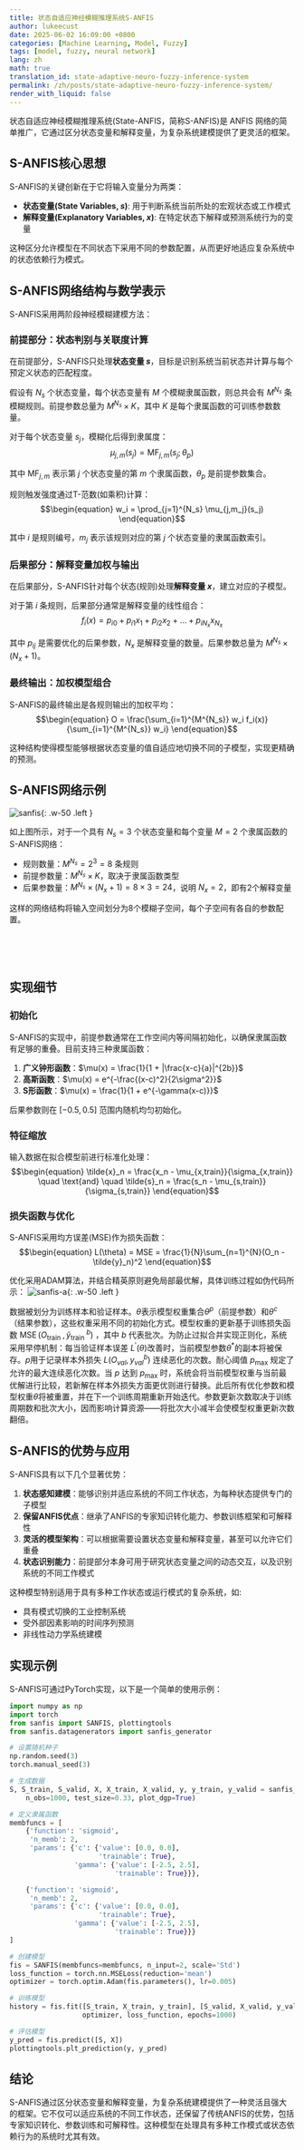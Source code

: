 ```yaml
---
title: 状态自适应神经模糊推理系统S-ANFIS
author: lukeecust
date: 2025-06-02 16:09:00 +0800
categories: [Machine Learning, Model, Fuzzy]
tags: [model, fuzzy, neural network]
lang: zh
math: true
translation_id: state-adaptive-neuro-fuzzy-inference-system
permalink: /zh/posts/state-adaptive-neuro-fuzzy-inference-system/
render_with_liquid: false
---
```



状态自适应神经模糊推理系统(State-ANFIS，简称S-ANFIS)是 ANFIS 网络的简单推广，它通过区分状态变量和解释变量，为复杂系统建模提供了更灵活的框架。

## S-ANFIS核心思想

S-ANFIS的关键创新在于它将输入变量分为两类：

- **状态变量(State Variables, $s$)**: 用于判断系统当前所处的宏观状态或工作模式
- **解释变量(Explanatory Variables, $x$)**: 在特定状态下解释或预测系统行为的变量

这种区分允许模型在不同状态下采用不同的参数配置，从而更好地适应复杂系统中的状态依赖行为模式。

## S-ANFIS网络结构与数学表示

S-ANFIS采用两阶段神经模糊建模方法：

### 前提部分：状态判别与关联度计算

在前提部分，S-ANFIS只处理**状态变量 $s$**，目标是识别系统当前状态并计算与每个预定义状态的匹配程度。

假设有 $N_s$ 个状态变量，每个状态变量有 $M$ 个模糊隶属函数，则总共会有 $M^{N_s}$ 条模糊规则。前提参数总量为 $M^{N_s} \times K$，其中 $K$ 是每个隶属函数的可训练参数数量。

对于每个状态变量 $s_j$，模糊化后得到隶属度：
$$\begin{equation}
   \mu_{j,m}(s_j) = \text{MF}_{j,m}(s_j; \theta_p)
\end{equation}$$

其中 $\text{MF}_{j,m}$ 表示第 $j$ 个状态变量的第 $m$ 个隶属函数，$\theta_p$ 是前提参数集合。

规则触发强度通过T-范数(如乘积)计算：
$$\begin{equation}
   w_i = \prod_{j=1}^{N_s} \mu_{j,m_j}(s_j)
\end{equation}$$

其中 $i$ 是规则编号，$m_j$ 表示该规则对应的第 $j$ 个状态变量的隶属函数索引。

### 后果部分：解释变量加权与输出

在后果部分，S-ANFIS针对每个状态(规则)处理**解释变量 $x$**，建立对应的子模型。

对于第 $i$ 条规则，后果部分通常是解释变量的线性组合：
$$\begin{equation}
   f_i(x) = p_{i0} + p_{i1}x_1 + p_{i2}x_2 + ... + p_{iN_x}x_{N_x}
\end{equation}$$

其中 $p_{ij}$ 是需要优化的后果参数，$N_x$ 是解释变量的数量。后果参数总量为 $M^{N_s} \times (N_x+1)$。

### 最终输出：加权模型组合

S-ANFIS的最终输出是各规则输出的加权平均：
$$\begin{equation}
  O = \frac{\sum_{i=1}^{M^{N_s}} w_i f_i(x)}{\sum_{i=1}^{M^{N_s}} w_i}
\end{equation}$$

这种结构使得模型能够根据状态变量的值自适应地切换不同的子模型，实现更精确的预测。

## S-ANFIS网络示例
![sanfis](https://lukeecust.github.io/blog/assets/images/2025-06-02-state-adaptive-neuro-fuzzy-inference-system/sanfis_architecture.png){: .w-50 .left }


如上图所示，对于一个具有 $N_s=3$ 个状态变量和每个变量 $M=2$ 个隶属函数的S-ANFIS网络：

- 规则数量：$M^{N_s} = 2^3 = 8$ 条规则
- 前提参数量：$M^{N_s} \times K$，取决于隶属函数类型
- 后果参数量：$M^{N_s} \times (N_x+1) = 8 \times 3 = 24$，说明 $N_x = 2$，即有2个解释变量

这样的网络结构将输入空间划分为8个模糊子空间，每个子空间有各自的参数配置。

<br><br><br>

## 实现细节

### 初始化

S-ANFIS的实现中，前提参数通常在工作空间内等间隔初始化，以确保隶属函数有足够的重叠。目前支持三种隶属函数：

1. **广义钟形函数**：$\mu(x) = \frac{1}{1 + |\frac{x-c}{a}|^{2b}}$
2. **高斯函数**：$\mu(x) = e^{-\frac{(x-c)^2}{2\sigma^2}}$
3. **S形函数**：$\mu(x) = \frac{1}{1 + e^{-\gamma(x-c)}}$

后果参数则在 $[-0.5, 0.5]$ 范围内随机均匀初始化。

### 特征缩放

输入数据在拟合模型前进行标准化处理：
$$\begin{equation}
  \tilde{x}_n = \frac{x_n - \mu_{x,train}}{\sigma_{x,train}} \quad \text{and} \quad \tilde{s}_n = \frac{s_n - \mu_{s,train}}{\sigma_{s,train}}
\end{equation}$$


###  损失函数与优化

S-ANFIS采用均方误差(MSE)作为损失函数：
$$\begin{equation}
  L(\theta) = MSE = \frac{1}{N}\sum_{n=1}^{N}(O_n - \tilde{y}_n)^2
\end{equation}$$

优化采用ADAM算法，并结合精英原则避免局部最优解，具体训练过程如伪代码所示：
![sanfis-a](https://lukeecust.github.io/blog/assets/images/2025-06-02-state-adaptive-neuro-fuzzy-inference-system/lenha.al1-p8-lenha-large.png){: .w-50 .left }

数据被划分为训练样本和验证样本。$\theta$表示模型权重集合$\theta^p$（前提参数）和$\theta^c$ （结果参数），这些权重采用不同的初始化方式。模型权重的更新基于训练损失函数 $\operatorname{MSE}\left(O_{\text {train }}, \tilde{y}_{\text {train }}^b\right)$ ，其中 $b$ 代表批次。为防止过拟合并实现正则化，系统采用早停机制：每当验证样本误差 $L^{\prime}(\theta)$改善时，当前模型参数$\theta^*$的副本将被保存。$p$用于记录样本外损失 $L\left(O_{v a l}, y_{v a l}^b\right)$ 连续恶化的次数。耐心阈值 $p_{\max }$ 规定了允许的最大连续恶化次数。当 $p$ 达到 $p_{\max }$ 时，系统会将当前模型权重与当前最优解进行比较，若新解在样本外损失方面更优则进行替换。此后所有优化参数和模型权重$\theta$将被重置，并在下一个训练周期重新开始迭代。参数更新次数取决于训练周期数和批次大小，因而影响计算资源——将批次大小减半会使模型权重更新次数翻倍。


## S-ANFIS的优势与应用

S-ANFIS具有以下几个显著优势：

1. **状态感知建模**：能够识别并适应系统的不同工作状态，为每种状态提供专门的子模型
2. **保留ANFIS优点**：继承了ANFIS的专家知识转化能力、参数训练框架和可解释性
3. **灵活的模型架构**：可以根据需要设置状态变量和解释变量，甚至可以允许它们重叠
4. **状态识别能力**：前提部分本身可用于研究状态变量之间的动态交互，以及识别系统的不同工作模式

这种模型特别适用于具有多种工作状态或运行模式的复杂系统，如:
- 具有模式切换的工业控制系统
- 受外部因素影响的时间序列预测
- 非线性动力学系统建模

## 实现示例

S-ANFIS可通过PyTorch实现，以下是一个简单的使用示例：

```python
import numpy as np
import torch
from sanfis import SANFIS, plottingtools
from sanfis.datagenerators import sanfis_generator

# 设置随机种子
np.random.seed(3)
torch.manual_seed(3)

# 生成数据
S, S_train, S_valid, X, X_train, X_valid, y, y_train, y_valid = sanfis_generator.gen_data_ts(
    n_obs=1000, test_size=0.33, plot_dgp=True)

# 定义隶属函数
membfuncs = [
    {'function': 'sigmoid',
     'n_memb': 2,
     'params': {'c': {'value': [0.0, 0.0],
                      'trainable': True},
                'gamma': {'value': [-2.5, 2.5],
                          'trainable': True}}},

    {'function': 'sigmoid',
     'n_memb': 2,
     'params': {'c': {'value': [0.0, 0.0],
                      'trainable': True},
                'gamma': {'value': [-2.5, 2.5],
                          'trainable': True}}}
]

# 创建模型
fis = SANFIS(membfuncs=membfuncs, n_input=2, scale='Std')
loss_function = torch.nn.MSELoss(reduction='mean')
optimizer = torch.optim.Adam(fis.parameters(), lr=0.005)

# 训练模型
history = fis.fit([S_train, X_train, y_train], [S_valid, X_valid, y_valid],
                  optimizer, loss_function, epochs=1000)

# 评估模型
y_pred = fis.predict([S, X])
plottingtools.plt_prediction(y, y_pred)
```

## 结论

S-ANFIS通过区分状态变量和解释变量，为复杂系统建模提供了一种灵活且强大的框架。它不仅可以适应系统的不同工作状态，还保留了传统ANFIS的优势，包括专家知识转化、参数训练和可解释性。这种模型在处理具有多种工作模式或状态依赖行为的系统时尤其有效。
